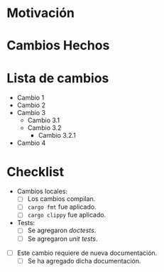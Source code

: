 # Motivación

# Cambios Hechos

# Lista de cambios

* Cambio 1
* Cambio 2
* Cambio 3
    - Cambio 3.1
    - Cambio 3.2
        * Cambio 3.2.1
* Cambio 4

# Checklist

* Cambios locales:
    - [ ] Los cambios compilan.
    - [ ] `cargo fmt` fue aplicado.
    - [ ] `cargo clippy` fue aplicado.
* Tests:
    - [ ] Se agregaron *doctests*.
    - [ ] Se agregaron *unit tests*.
* [ ] Este cambio requiere de nueva documentación.
    - [ ] Se ha agregado dicha documentación.
